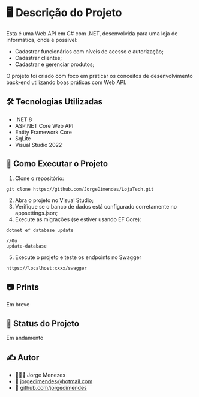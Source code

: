 # 🖥️ Descrição do Projeto
Esta é uma Web API em C# com .NET, desenvolvida para uma loja de informática, onde é possível:

- Cadastrar funcionários com níveis de acesso e autorização;
- Cadastrar clientes;
- Cadastrar e gerenciar produtos;

O projeto foi criado com foco em praticar os conceitos de desenvolvimento back-end utilizando boas práticas com Web API.

## 🛠️ Tecnologias Utilizadas
- .NET 8
- ASP.NET Core Web API
- Entity Framework Core
- SqLite
- Visual Studio 2022

## 🚀 Como Executar o Projeto
1. Clone o repositório:
```
git clone https://github.com/JorgeDimendes/LojaTech.git
```
2. Abra o projeto no Visual Studio;
3. Verifique se o banco de dados está configurado corretamente no appsettings.json;
4. Execute as migrações (se estiver usando EF Core):
```
dotnet ef database update

//Ou
update-database
```
5. Execute o projeto e teste os endpoints no Swagger
```
https://localhost:xxxx/swagger
```

## 📷 Prints
Em breve

## 📘 Status do Projeto
Em andamento

## ✍️ Autor
- 👨🏾‍💻 Jorge Menezes
- 📧 jorgedimendes@hotmail.com
- 🐙 [github.com/jorgedimendes](https://github.com/JorgeDimendes)
